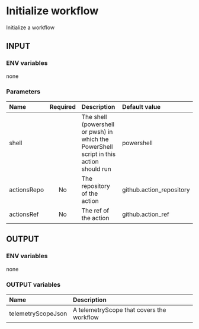# Initialize workflow
Initialize a workflow

## INPUT

### ENV variables
none

### Parameters
| Name | Required | Description | Default value |
| :-- | :-: | :-- | :-- |
| shell | | The shell (powershell or pwsh) in which the PowerShell script in this action should run | powershell |
| actionsRepo | No | The repository of the action | github.action_repository |
| actionsRef | No | The ref of the action | github.action_ref |

## OUTPUT

### ENV variables
none

### OUTPUT variables
| Name | Description |
| :-- | :-- |
| telemetryScopeJson | A telemetryScope that covers the workflow |